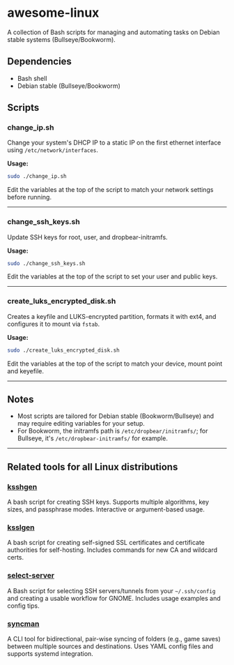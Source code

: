 # awesome-linux

A collection of Bash scripts for managing and automating tasks on Debian stable systems (Bullseye/Bookworm).

## Dependencies
- Bash shell
- Debian stable (Bullseye/Bookworm)

## Scripts

### change_ip.sh
Change your system's DHCP IP to a static IP on the first ethernet interface using `/etc/network/interfaces`.

**Usage:**
```bash
sudo ./change_ip.sh
```
Edit the variables at the top of the script to match your network settings before running.

---

### change_ssh_keys.sh
Update SSH keys for root, user, and dropbear-initramfs.

**Usage:**
```bash
sudo ./change_ssh_keys.sh
```
Edit the variables at the top of the script to set your user and public keys.

---

### create_luks_encrypted_disk.sh
Creates a keyfile and LUKS-encrypted partition, formats it with ext4, and configures it to mount via `fstab`.

**Usage:**
```bash
sudo ./create_luks_encrypted_disk.sh
```
Edit the variables at the top of the script to match your device, mount point and keyefile.

---

## Notes
- Most scripts are tailored for Debian stable (Bookworm/Bullseye) and may require editing variables for your setup.
- For Bookworm, the initramfs path is `/etc/dropbear/initramfs/`; for Bullseye, it's `/etc/dropbear-initramfs/` for example.

---

## Related tools for all Linux distributions

### [ksshgen](./ksshgen/README.md)
A bash script for creating SSH keys. Supports multiple algorithms, key sizes, and passphrase modes. Interactive or argument-based usage.

### [ksslgen](./ksslgen/README.md)
A bash script for creating self-signed SSL certificates and certificate authorities for self-hosting. Includes commands for new CA and wildcard certs.

### [select-server](./select-server/README.md)
A Bash script for selecting SSH servers/tunnels from your `~/.ssh/config` and creating a usable workflow for GNOME. Includes usage examples and config tips.

### [syncman](./syncman/README.md)
A CLI tool for bidirectional, pair-wise syncing of folders (e.g., game saves) between multiple sources and destinations. Uses YAML config files and supports systemd integration.
